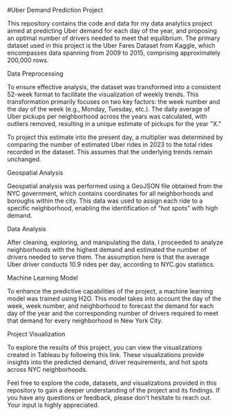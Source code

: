 #Uber Demand Prediction Project

This repository contains the code and data for my data analytics project aimed at predicting Uber demand for each day of the year, and proposing an optimal number of drivers needed to meet that equilibrium. The primary dataset used in this project is the Uber Fares Dataset from Kaggle, which encompasses data spanning from 2009 to 2015, comprising approximately 200,000 rows.

Data Preprocessing

To ensure effective analysis, the dataset was transformed into a consistent 52-week format to facilitate the visualization of weekly trends. This transformation primarily focuses on two key factors: the week number and the day of the week (e.g., Monday, Tuesday, etc.). The daily average of Uber pickups per neighborhood across the years was calculated, with outliers removed, resulting in a unique estimate of pickups for the year "X."

To project this estimate into the present day, a multiplier was determined by comparing the number of estimated Uber rides in 2023 to the total rides recorded in the dataset. This assumes that the underlying trends remain unchanged.

Geospatial Analysis

Geospatial analysis was performed using a GeoJSON file obtained from the NYC government, which contains coordinates for all neighborhoods and boroughs within the city. This data was used to assign each ride to a specific neighborhood, enabling the identification of "hot spots" with high demand.

Data Analysis

After cleaning, exploring, and manipulating the data, I proceeded to analyze neighborhoods with the highest demand and estimated the number of drivers needed to serve them. The assumption here is that the average Uber driver conducts 10.9 rides per day, according to NYC.gov statistics.

Machine Learning Model

To enhance the predictive capabilities of the project, a machine learning model was trained using H2O. This model takes into account the day of the week, week number, and neighborhood to forecast the demand for each day of the year and the corresponding number of drivers required to meet that demand for every neighborhood in New York City.

Project Visualization

To explore the results of this project, you can view the visualizations created in Tableau by following this link. These visualizations provide insights into the predicted demand, driver requirements, and hot spots across NYC neighborhoods.

Feel free to explore the code, datasets, and visualizations provided in this repository to gain a deeper understanding of the project and its findings. If you have any questions or feedback, please don't hesitate to reach out. Your input is highly appreciated.
